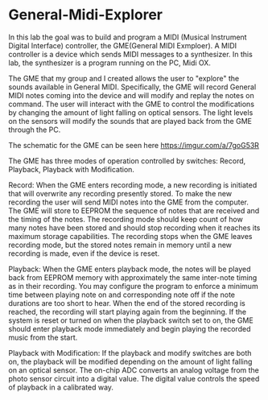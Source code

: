# General-Midi-Explorer
In this lab the goal was to build and program a MIDI (Musical Instrument Digital Interface) controller, the GME(General MIDI Exmploer). A MIDI controller is a device which sends MIDI messages to a synthesizer. In this lab, the synthesizer is a program
running on the PC, Midi OX.

The GME that my group and I created allows the user to "explore" the sounds available in General MIDI. Specifically, the GME
will record General MIDI notes coming into the device and will modify and replay the notes on command. The user will
interact with the GME to control the modifications by changing the amount of light falling on optical sensors. The light levels
on the sensors will modify the sounds that are played back from the GME through the PC.

The schematic for the GME can be seen here https://imgur.com/a/7goG53R


The GME has three modes of operation controlled by switches: Record, Playback, Playback with Modification.

Record: When the GME enters recording mode, a new recording is initiated that will overwrite any recording presently stored.
To make the new recording the user will send MIDI notes into the GME from the computer. The GME will store to EEPROM
the sequence of notes that are received and the timing of the notes. The recording mode should keep count of how many notes
have been stored and should stop recording when it reaches its maximum storage capabilities. The recording stops when the
GME leaves recording mode, but the stored notes remain in memory until a new recording is made, even if the device is reset.

Playback: When the GME enters playback mode, the notes will be played back from EEPROM memory with approximately
the same inter-note timing as in their recording. You may configure the program to enforce a minimum time between playing
note on and corresponding note off if the note durations are too short to hear. When the end of the stored recording is reached,
the recording will start playing again from the beginning. If the system is reset or turned on when the playback switch set to on,
the GME should enter playback mode immediately and begin playing the recorded music from the start.

Playback with Modification: If the playback and modify switches are both on, the playback will be modified depending on the
amount of light falling on an optical sensor. The on-chip ADC converts an analog voltage from the photo sensor circuit into a
digital value. The digital value controls the speed of playback in a calibrated way. 
